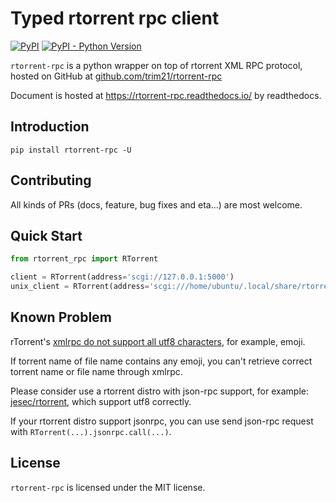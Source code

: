 # Typed rtorrent rpc client

[![PyPI](https://img.shields.io/pypi/v/rtorrent-rpc)](https://pypi.org/project/rtorrent-rpc/)
[![PyPI - Python Version](https://img.shields.io/pypi/pyversions/rtorrent-rpc)](https://pypi.org/project/rtorrent-rpc/)

`rtorrent-rpc` is a python wrapper on top of rtorrent XML RPC protocol,
hosted on GitHub at [github.com/trim21/rtorrent-rpc](https://github.com/trim21/rtorrent-rpc)

Document is hosted at https://rtorrent-rpc.readthedocs.io/ by readthedocs.

## Introduction

```console
pip install rtorrent-rpc -U
```

## Contributing

All kinds of PRs (docs, feature, bug fixes and eta...) are most welcome.

## Quick Start

```python
from rtorrent_rpc import RTorrent

client = RTorrent(address='scgi://127.0.0.1:5000')
unix_client = RTorrent(address='scgi:///home/ubuntu/.local/share/rtorrent.sock')
```

## Known Problem

rTorrent's [xmlrpc do not support all utf8 characters](https://github.com/rakshasa/rtorrent/issues/1250), for example, emoji.

If torrent name of file name contains any emoji,
you can't retrieve correct torrent name or file name through xmlrpc.

Please consider use a rtorrent distro with json-rpc support,
for example: [jesec/rtorrent](https://github.com/jesec/rtorrent), which support utf8 correctly.

If your rtorrent distro support jsonrpc,
you can use send json-rpc request with `RTorrent(...).jsonrpc.call(...)`.

## License

`rtorrent-rpc` is licensed under the MIT license.
